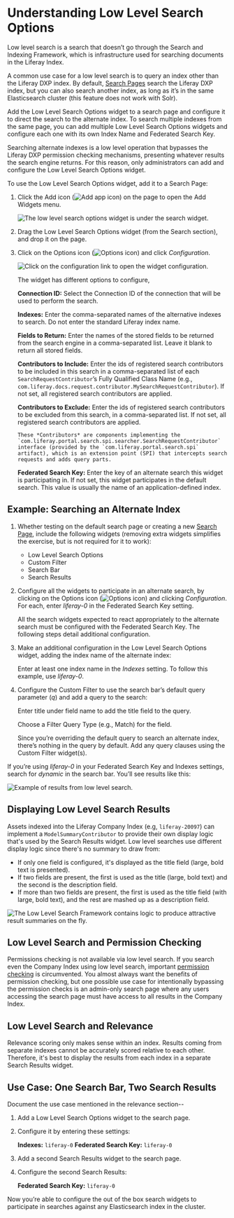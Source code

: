 # Understanding Low Level Search Options

Low level search is a search that doesn’t go through the Search and Indexing Framework, which is infrastructure used for searching documents in the Liferay Index.

A common use case for a low level search is to query an index other than the Liferay DXP index. By default, [Search Pages](../working-with-search-pages/search-pages.md) search the Liferay DXP index, but you can also search another index, as long as it’s in the same Elasticsearch cluster (this feature does not work with Solr).

Add the Low Level Search Options widget to a search page and configure it to direct the search to the alternate index. To search multiple indexes from the same page, you can add multiple Low Level Search Options widgets and configure each one with its own Index Name and Federated Search Key.

Searching alternate indexes is a low level operation that bypasses the Liferay DXP permission checking mechanisms, presenting whatever results the search engine returns. For this reason, only administrators can add and configure the Low Level Search Options widget.

To use the Low Level Search Options widget, add it to a Search Page:

1. Click the Add icon (![Add app icon](../../../images/icon-add-widget.png)) on the page to open the Add Widgets menu.

   ![The low level search options widget is under the search widget.](./understanding-low-level-search-options/images/01.png)

1. Drag the Low Level Search Options widget (from the Search section), and drop it on the page.

1. Click on the Options icon (![Options icon](../../../images/icon-app-options.png)) and click *Configuration*.

   ![Click on the configuration link to open the widget configuration.](./understanding-low-level-search-options/images/02.png)

   The widget has different options to configure,

   **Connection ID:** Select the Connection ID of the connection that will be used to perform the search.

   **Indexes:** Enter the comma-separated names of the alternative indexes to search. Do not enter the standard Liferay index name.

   **Fields to Return:** Enter the names of the stored fields to be returned from the search engine in a comma-separated list. Leave it blank to return all stored fields.

   **Contributors to Include:** Enter the ids of registered search contributors to be included in this search in a comma-separated list of each `SearchRequestContributor`’s Fully Qualified Class Name (e.g., `com.liferay.docs.request.contributor.MySearchRequestContributor`). If not set, all registered search contributors are applied.

   **Contributors to Exclude:** Enter the ids of registered search contributors to be excluded from this search, in a comma-separated list. If not set, all registered search contributors are applied.

   ```Note
   These *Contributors* are components implementing the `com.liferay.portal.search.spi.searcher.SearchRequestContributor` interface (provided by the `com.liferay.portal.search.spi` artifact), which is an extension point (SPI) that intercepts search requests and adds query parts.
   ```

   **Federated Search Key:** Enter the key of an alternate search this widget is participating in. If not set, this widget participates in the default search. This value is usually the name of an application-defined index.

## Example: Searching an Alternate Index

1. Whether testing on the default search page or creating a new [Search Page](../working-with-search-pages/search-pages.md), include the following widgets (removing extra widgets simplifies the exercise, but is not required for it to work):

    * Low Level Search Options
    * Custom Filter
    * Search Bar
    * Search Results

1. Configure all the widgets to participate in an alternate search, by clicking on the Options icon (![Options icon](../../../images/icon-app-options.png)) and clicking *Configuration*. For each, enter *liferay-0* in the Federated Search Key setting.

   All the search widgets expected to react appropriately to the alternate search must be configured with the Federated Search Key. The following steps detail additional configuration.
    
1. Make an additional configuration in the Low Level Search Options widget, adding the index name of the alternate index:

   Enter at least one index name in the *Indexes* setting. To follow this example, use *liferay-0*.

1. Configure the Custom Filter to use the search bar’s default query parameter (*q*) and add a query to the search:

   Enter title under field name to add the title field to the query.

   Choose a Filter Query Type (e.g., Match) for the field.

   Since you’re overriding the default query to search an alternate index, there’s nothing in the query by default. Add any query clauses using the Custom Filter widget(s).

If you’re using *liferay-0* in your Federated Search Key and Indexes settings, search for *dynamic* in the search bar. You’ll see results like this:

![Example of results from low level search.](./understanding-low-level-search-options/images/03.png)

## Displaying Low Level Search Results

Assets indexed into the Liferay Company Index (e.g, `liferay-20097`) can implement a `ModelSummaryContributor` to provide their own display logic that's used by the Search Results widget. Low level searches use different display logic since there's no summary to draw from:

* If only one field is configured, it's displayed as the title field (large, bold text is presented).
* If two fields are present, the first is used as the title (large, bold text) and the second is the description field.
* If more than two fields are present, the first is used as the title field (with large, bold text), and the rest are mashed up as a description field.

![The Low Level Search Framework contains logic to produce attractive result summaries on the fly.](./understanding-low-level-search-options/images/04.png)

## Low Level Search and Permission Checking

Permissions checking is not available via low level search. If you search even the Company Index using low level search, important [permission checking](../search-results/search-results-behavior.md#permissions-and-search-results) is circumvented. You almost always want the benefits of permission checking, but one possible use case for intentionally bypassing the permission checks is an admin-only search page where any users accessing the search page must have access to all results in the Company Index.

## Low Level Search and Relevance

Relevance scoring only makes sense within an index. Results coming from separate indexes cannot be accurately scored relative to each other. Therefore, it's best to display the results from each index in a separate Search Results widget.

## Use Case: One Search Bar, Two Search Results

Document the use case mentioned in the relevance section--

1. Add a Low Level Search Options widget to the search page.

1. Configure it by entering these settings:

   **Indexes:** `liferay-0`
   **Federated Search Key:** `liferay-0`

1. Add a second Search Results widget to the search page.

1. Configure the second Search Results:

   **Federated Search Key:** `liferay-0`

Now you’re able to configure the out of the box search widgets to participate in searches against any Elasticsearch index in the cluster.
